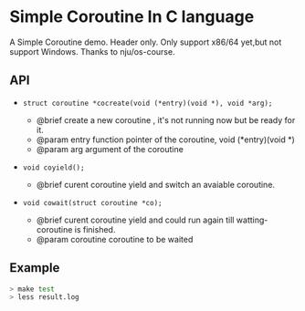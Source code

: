 # Simple Coroutine In C language
A Simple Coroutine demo.
Header only.
Only support x86/64 yet,but not support Windows.
Thanks to nju/os-course.
## API
 * `struct coroutine *cocreate(void (*entry)(void *), void *arg);`
   * @brief create a new coroutine , it's not running now but be ready for it.
   * @param entry function pointer of the coroutine, void (*entry)(void *)
   * @param arg argument of the coroutine


 * `void coyield();`
   * @brief curent coroutine yield and switch an avaiable coroutine.

 * `void cowait(struct coroutine *co);`
    * @brief curent coroutine yield and could run again till watting-coroutine is finished.
    * @param coroutine coroutine to be waited

## Example
```bash
> make test
> less result.log
```






